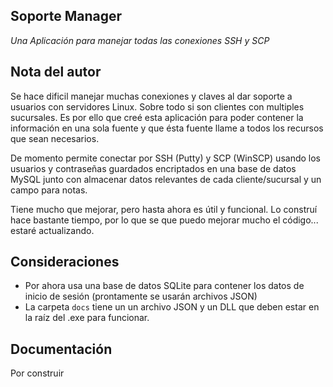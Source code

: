 ## Soporte Manager
*Una Aplicación para manejar todas las conexiones SSH y SCP*

## Nota del autor
Se hace dificil manejar muchas conexiones y claves al dar soporte a usuarios con servidores Linux. Sobre todo si son clientes con multiples sucursales.
Es por ello que creé esta aplicación para poder contener la información en una sola fuente y que ésta fuente llame a todos los recursos que sean necesarios.

De momento permite conectar por SSH (Putty) y SCP (WinSCP) usando los usuarios y contraseñas guardados encriptados en una base de datos MySQL junto con almacenar datos relevantes de cada cliente/sucursal y un campo para notas.

Tiene mucho que mejorar, pero hasta ahora es útil y funcional. Lo construí hace bastante tiempo, por lo que se que puedo mejorar mucho el código... estaré actualizando.

## Consideraciones
- Por ahora usa una base de datos SQLite para contener los datos de inicio de sesión (prontamente se usarán archivos JSON)
- La carpeta `docs` tiene un un archivo JSON y un DLL que deben estar en la raíz del .exe para funcionar.

## Documentación
Por construir
